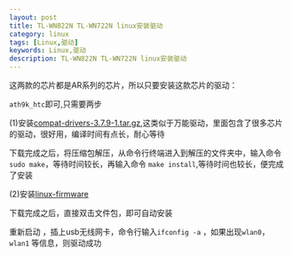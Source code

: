 ```yaml
---
layout: post
title: TL-WN822N TL-WN722N linux安装驱动
category: linux
tags: [Linux,驱动]
keywords: Linux,驱动
description: TL-WN822N TL-WN722N linux安装驱动
---
```


这两款的芯片都是AR系列的芯片，所以只要安装这款芯片的驱动：  
 
`ath9k_htc`即可,只需要两步  

(1)安装[compat-drivers-3.7.9-1.tar.gz](https://www.kernel.org/pub/linux/kernel/projects/backports/stable/v3.7.9/),这类似于万能驱动，里面包含了很多芯片的驱动，很好用，编译时间有点长，耐心等待  

下载完成之后，将压缩包解压，从命令行终端进入到解压的文件夹中，输入命令`sudo make`，等待时间较长，再输入命令 `make install`,等待时间也较长，便完成了安装  

(2)安装[linux-firmware](http://nl.archive.ubuntu.com/ubuntu/pool/main/l/linux-firmware/linux-firmware_1.60_all.deb)  

下载完成之后，直接双击文件包，即可自动安装  


重新启动 ，插上usb无线网卡，命令行输入`ifconfig -a` ，如果出现`wlan0`，`wlan1` 等信息，则驱动成功